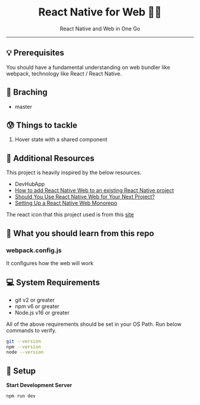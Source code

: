 <div align="center">
<h1>React Native for Web 👨‍💻</h1>
<p>React Native and Web in One Go</p>
<hr />
</div>

## 💡 Prerequisites

You should have a fundamental understanding on web bundler like webpack, technology like React / React Native.

## 🌲 Braching

- master

## 😰 Things to tackle

1. Hover state with a shared component

## 📔 Additional Resources

This project is heavily inspired by the below resources.

- DevHubApp
- [How to add React Native Web to an existing React Native project](https://arry.medium.com/how-to-add-react-native-web-to-an-existing-react-native-project-eb98c952c12f)
- [Should You Use React Native Web for Your Next Project?](https://www.youtube.com/watch?v=h7nYxVjVPSk)
- [Setting Up a React Native Web Monorepo](https://www.youtube.com/watch?v=m5sf3LNhvc0)

The react icon that this project used is from this [site](https://icons8.com/icon/0Da6k7SMq0hs/react)

## 🎃 What you should learn from this repo

### webpack.config.js

It configures how the web will work

## 💻 System Requirements

- git v2 or greater
- npm v6 or greater
- Node.js v16 or greater

All of the above requirements should be set in your OS Path. Run below commands to verify.

```bash
git --version
npm --version
node --version
```

## 🚀 Setup

**Start Development Server**

```shell
npm run dev
```
